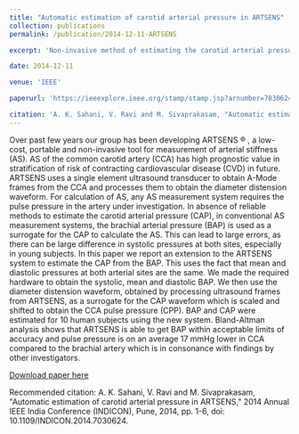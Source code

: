 ```yaml
---
title: "Automatic estimation of carotid arterial pressure in ARTSENS"
collection: publications
permalink: /publication/2014-12-11-ARTSENS

excerpt: 'Non-invasive method of estimating the carotid arterial pressure.'

date: 2014-12-11

venue: 'IEEE'

paperurl: 'https://ieeexplore.ieee.org/stamp/stamp.jsp?arnumber=7030624'

citation: 'A. K. Sahani, V. Ravi and M. Sivaprakasam, "Automatic estimation of carotid arterial pressure in ARTSENS," 2014 Annual IEEE India Conference (INDICON), Pune, 2014, pp. 1-6, doi: 10.1109/INDICON.2014.7030624.'
---
```

Over past few years our group has been developing ARTSENS ® , a low-cost, portable and non-invasive tool for measurement of arterial stiffness (AS). AS of the common carotid artery (CCA) has high prognostic value in stratification of risk of contracting cardiovascular disease (CVD) in future. ARTSENS uses a single element ultrasound transducer to obtain A-Mode frames from the CCA and processes them to obtain the diameter distension waveform. For calculation of AS, any AS measurement system requires the pulse pressure in the artery under investigation. In absence of reliable methods to estimate the carotid arterial pressure (CAP), in conventional AS measurement systems, the brachial arterial pressure (BAP) is used as a surrogate for the CAP to calculate the AS. This can lead to large errors, as there can be large difference in systolic pressures at both sites, especially in young subjects. In this paper we report an extension to the ARTSENS system to estimate the CAP from the BAP. This uses the fact that mean and diastolic pressures at both arterial sites are the same. We made the required hardware to obtain the systolic, mean and diastolic BAP. We then use the diameter distension waveform, obtained by processing ultrasound frames from ARTSENS, as a surrogate for the CAP waveform which is scaled and shifted to obtain the CCA pulse pressure (CPP). BAP and CAP were estimated for 10 human subjects using the new system. Bland-Altman analysis shows that ARTSENS is able to get BAP within acceptable limits of accuracy and pulse pressure is on an average 17 mmHg lower in CCA compared to the brachial artery which is in consonance with findings by other investigators.

[Download paper here](https://ieeexplore.ieee.org/stamp/stamp.jsp?arnumber=7030624)

Recommended citation: A. K. Sahani, V. Ravi and M. Sivaprakasam, "Automatic estimation of carotid arterial pressure in ARTSENS," 2014 Annual IEEE India Conference (INDICON), Pune, 2014, pp. 1-6, doi: 10.1109/INDICON.2014.7030624.
